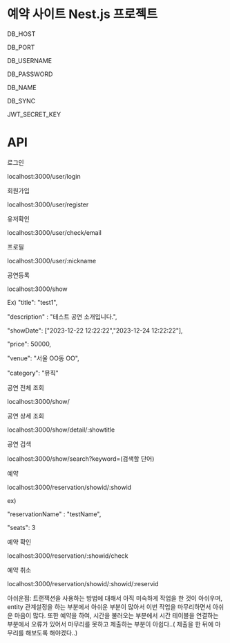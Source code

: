 # 예약 사이트 Nest.js 프로젝트

DB_HOST

DB_PORT

DB_USERNAME

DB_PASSWORD

DB_NAME

DB_SYNC

JWT_SECRET_KEY


# API

로그인

localhost:3000/user/login


회원가입

localhost:3000/user/register


유저확인

localhost:3000/user/check/email


프로필

localhost:3000/user/:nickname


공연등록

localhost:3000/show

Ex)
"title": "test1",

"description" : "테스트 공연 소개입니다.",

"showDate": ["2023-12-22 12:22:22","2023-12-24 12:22:22"],

"price": 50000,

"venue": "서울 OO동 OO",

"category": "뮤직"



공연 전체 조회

localhost:3000/show/


공연 상세 조회

localhost:3000/show/detail/:showtitle


공연 검색

localhost:3000/show/search?keyword=(검색할 단어)


예약

localhost:3000/reservation/showid/:showid

ex)

"reservationName" : "testName",

"seats": 3


예약 확인

localhost:3000/reservation/:showid/check


예약 취소

localhost:3000/reservation/showid/:showid/:reservid

아쉬운점: 트랜잭션을 사용하는 방법에 대해서 아직 미숙하게 작업을 한 것이 아쉬우며, entity 관계설정을 하는 부분에서 아쉬운 부분이 많아서 이번 작업을 마무리하면서 아쉬운 마음이 많다.
또한 예약을 하여, 시간을 불러오는 부분에서 시간 테이블을 연결하는 부분에서 오류가 있어서 마무리를 못하고 제출하는 부분이 아쉽다..( 제출을 한 뒤에 마무리를 해보도록 해야겠다..)
